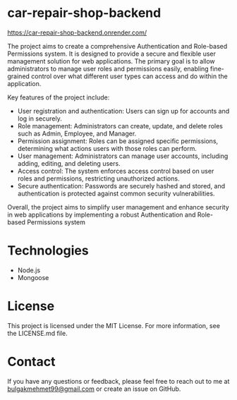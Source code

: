 # car-repair-shop-backend

https://car-repair-shop-backend.onrender.com/

The project aims to create a comprehensive Authentication and Role-based Permissions system. It is designed to provide a secure and flexible user management solution for web applications. The primary goal is to allow administrators to manage user roles and permissions easily, enabling fine-grained control over what different user types can access and do within the application.

Key features of the project include:

- User registration and authentication: Users can sign up for accounts and log in securely.
- Role management: Administrators can create, update, and delete roles such as Admin, Employee, and Manager.
- Permission assignment: Roles can be assigned specific permissions, determining what actions users with those roles can perform.
- User management: Administrators can manage user accounts, including adding, editing, and deleting users.
- Access control: The system enforces access control based on user roles and permissions, restricting unauthorized actions.
- Secure authentication: Passwords are securely hashed and stored, and authentication is protected against common security vulnerabilities.

Overall, the project aims to simplify user management and enhance security in web applications by implementing a robust Authentication and Role-based Permissions system

# Technologies
- Node.js
- Mongoose

# License
This project is licensed under the MIT License. For more information, see the LICENSE.md file.

# Contact
If you have any questions or feedback, please feel free to reach out to me at bulgakmehmet99@gmail.com or create an issue on GitHub.
